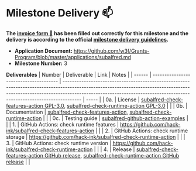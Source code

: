 # Milestone Delivery :mailbox:

**The [invoice form :pencil:](https://docs.google.com/forms/d/e/1FAIpQLSfmNYaoCgrxyhzgoKQ0ynQvnNRoTmgApz9NrMp-hd8mhIiO0A/viewform) has been filled out correctly for this milestone and the delivery is according to the official [milestone delivery guidelines](https://github.com/w3f/Grants-Program/blob/master/docs/milestone-deliverables-guidelines.md).**

- **Application Document:** https://github.com/w3f/Grants-Program/blob/master/applications/subalfred.md
- **Milestone Number:** 3

**Deliverables**
| Number | Deliverable | Link | Notes |
| ------ | -------------------------------------- | -------------------------------------------------------------------------------------------------------------------------------------------------------------------------------------------------------------------------------------------------- | ----- |
| 0a. | License | [subalfred-check-features-action GPL-3.0](https://github.com/hack-ink/subalfred-check-features-action/blob/main/LICENSE), [subalfred-check-runtime-action GPL-3.0](https://github.com/hack-ink/subalfred-check-runtime-action/blob/main/LICENSE) | |
| 0b. | Documentation | [subalfred-check-features-action](https://github.com/hack-ink/subalfred-check-features-action/blob/main/README.md), [subalfred-check-runtime-action](https://github.com/hack-ink/subalfred-check-runtime-action/blob/main/README.md) | |
| 0c. | Testing guide | [subalfred-github-action-examples](https://github.com/hack-ink/subalfred-github-action-examples) | |
| 1. | GitHub Actions: check runtime features | https://github.com/hack-ink/subalfred-check-features-action | |
| 2. | GitHub Actions: check runtime storage | https://github.com/hack-ink/subalfred-check-runtime-action | |
| 3. | GitHub Actions: check runtime version | https://github.com/hack-ink/subalfred-check-runtime-action | |
| 4. | Release | [subalfred-check-features-action GitHub release](https://github.com/marketplace/actions/subalfred-check-features-action), [subalfred-check-runtime-action GitHub release](https://github.com/marketplace/actions/subalfred-check-runtime-action) | |
